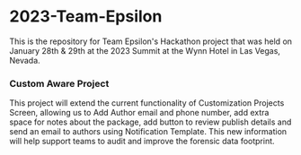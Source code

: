 # 2023-Team-Epsilon
This is the repository for Team Epsilon's Hackathon project that was held on January 28th & 29th at the 2023 Summit at the Wynn Hotel in Las Vegas, Nevada.

### Custom Aware Project

This project will extend the current functionality of Customization Projects Screen, allowing us to Add Author email and phone number, add extra space for notes about the package, add button to review publish details and send an email to authors using Notification Template.
This new information will help support teams to audit and improve the forensic data footprint.
